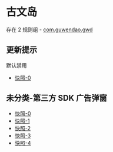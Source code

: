 # 古文岛

存在 2 规则组 - [com.guwendao.gwd](/src/apps/com.guwendao.gwd.ts)

## 更新提示

默认禁用

- [快照-0](https://i.gkd.li/i/12776605)

## 未分类-第三方 SDK 广告弹窗

- [快照-0](https://i.gkd.li/i/12776607)
- [快照-1](https://i.gkd.li/i/12777151)
- [快照-2](https://i.gkd.li/i/12781344)
- [快照-3](https://i.gkd.li/i/12924728)
- [快照-4](https://i.gkd.li/i/12781327)
